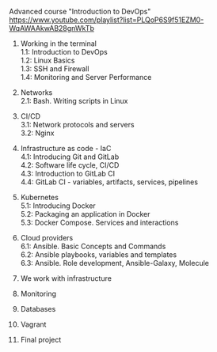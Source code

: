 Advanced course "Introduction to DevOps"  
https://www.youtube.com/playlist?list=PLQoP6S9f51EZM0-WqAWAAkwAB28gnWkTb

1. Working in the terminal  
1.1: Introduction to DevOps  
1.2: Linux Basics  
1.3: SSH and Firewall  
1.4: Monitoring and Server Performance  

2. Networks  
2.1: Bash. Writing scripts in Linux  

3. CI/CD  
3.1: Network protocols and servers  
3.2: Nginx  

4. Infrastructure as code - IaC  
4.1: Introducing Git and GitLab  
4.2: Software life cycle, CI/CD  
4.3: Introduction to GitLab CI  
4.4: GitLab CI - variables, artifacts, services, pipelines  

5. Kubernetes  
5.1: Introducing Docker  
5.2: Packaging an application in Docker  
5.3: Docker Compose. Services and interactions  

6. Cloud providers  
6.1: Ansible. Basic Concepts and Commands  
6.2: Ansible playbooks, variables and templates  
6.3: Ansible. Role development, Ansible-Galaxy, Molecule  

7. We work with infrastructure  

8. Monitoring  

9. Databases  

10. Vagrant  

11. Final project
